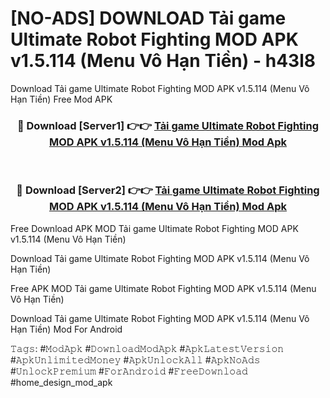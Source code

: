 # [NO-ADS] DOWNLOAD Tải game Ultimate Robot Fighting MOD APK v1.5.114 (Menu Vô Hạn Tiền) - h43l8
Download Tải game Ultimate Robot Fighting MOD APK v1.5.114 (Menu Vô Hạn Tiền) Free Mod APK

<div align="center">
<h3>🔴 Download [Server1] 👉👉 <a href="https://apk-comot.site?title=Tải_game_Ultimate_Robot_Fighting_MOD_APK_v1.5.114_(Menu_Vô_Hạn_Tiền)">Tải game Ultimate Robot Fighting MOD APK v1.5.114 (Menu Vô Hạn Tiền) Mod Apk</a></h3><br>

<h3>🔴 Download [Server2] 👉👉 <a href="https://apk-comot.site?title=Tải_game_Ultimate_Robot_Fighting_MOD_APK_v1.5.114_(Menu_Vô_Hạn_Tiền)">Tải game Ultimate Robot Fighting MOD APK v1.5.114 (Menu Vô Hạn Tiền) Mod Apk</a></h3>
</div>


Free Download APK MOD Tải game Ultimate Robot Fighting MOD APK v1.5.114 (Menu Vô Hạn Tiền)

Download Tải game Ultimate Robot Fighting MOD APK v1.5.114 (Menu Vô Hạn Tiền) 

Free APK MOD Tải game Ultimate Robot Fighting MOD APK v1.5.114 (Menu Vô Hạn Tiền) 

Download Tải game Ultimate Robot Fighting MOD APK v1.5.114 (Menu Vô Hạn Tiền) Mod For Android

𝚃𝚊𝚐𝚜: #𝙼𝚘𝚍𝙰𝚙𝚔 #𝙳𝚘𝚠𝚗𝚕𝚘𝚊𝚍𝙼𝚘𝚍𝙰𝚙𝚔 #𝙰𝚙𝚔𝙻𝚊𝚝𝚎𝚜𝚝𝚅𝚎𝚛𝚜𝚒𝚘𝚗 #𝙰𝚙𝚔𝚄𝚗𝚕𝚒𝚖𝚒𝚝𝚎𝚍𝙼𝚘𝚗𝚎𝚢 #𝙰𝚙𝚔𝚄𝚗𝚕𝚘𝚌𝚔𝙰𝚕𝚕 #𝙰𝚙𝚔𝙽𝚘𝙰𝚍𝚜 #𝚄𝚗𝚕𝚘𝚌𝚔𝙿𝚛𝚎𝚖𝚒𝚞𝚖 #𝙵𝚘𝚛𝙰𝚗𝚍𝚛𝚘𝚒𝚍 #𝙵𝚛𝚎𝚎𝙳𝚘𝚠𝚗𝚕𝚘𝚊𝚍 #home_design_mod_apk